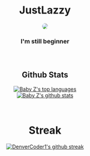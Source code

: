 <div align="center">
  <h1>JustLazzy</h1>
  <img src="https://media.discordapp.net/attachments/943001162196611103/943334641283235890/Comission_Alit_20220204211849.png" class="profile" />
  <h3 align="center">I'm still beginner<h3>
</div>

</BR>

</tr>

<h2 align="center">Github Stats</h2>
<div align="center">
  
[![Baby Z's top languages](https://github-readme-stats.vercel.app/api/top-langs/?username=JustLazzy&theme=blue-green)](https://github.com/JustLazzy)
  </BR>
[![Baby Z's github stats](https://github-readme-stats.vercel.app/api?username=JustLazzy&theme=blue-green)](https://github.com/JustLazzy)

</div>
</BR>


<div align="center">
  <h1>Streak</h1>
  
  [![DenverCoder1's github streak](https://github-readme-streak-stats.herokuapp.com/?user=JustLazzy&theme=blue-green)](https://github.com/JustLazzy)

</div>

   <style>
      .profile {
        border-radius: 50%;
      }
    </style>
